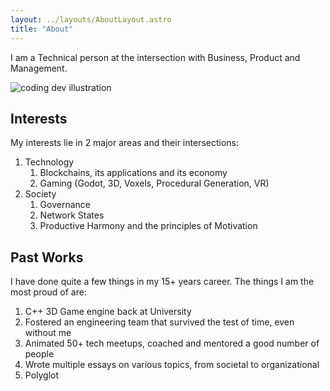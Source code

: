 ```yaml
---
layout: ../layouts/AboutLayout.astro
title: "About"
---
```


I am a Technical person at the intersection with Business, Product and Management.

<div>
  <img src="/assets/dev.svg" class="sm:w-1/2 mx-auto" alt="coding dev illustration">
</div>

## Interests

My interests lie in 2 major areas and their intersections:

1. Technology
   1. Blockchains, its applications and its economy
   2. Gaming (Godot, 3D, Voxels, Procedural Generation, VR)
2. Society
   1. Governance
   2. Network States
   3. Productive Harmony and the principles of Motivation

## Past Works

I have done quite a few things in my 15+ years career. The things I am the most proud of are:

1. C++ 3D Game engine back at University
2. Fostered an engineering team that survived the test of time, even without me
3. Animated 50+ tech meetups, coached and mentored a good number of people
4. Wrote multiple essays on various topics, from societal to organizational
5. Polyglot
